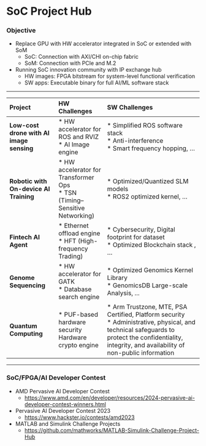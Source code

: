 # SoC Project Hub


### Objective
* Replace GPU with HW accelerator integrated in SoC or extended with SoM
  * SoC: Connection with AXI/CHI on-chip fabric
  * SoM: Connection with PCIe and M.2
* Running SoC innovation community with IP exchange hub
  * HW images: FPGA bitstream for system-level functional verification
  * SW apps: Executable binary for full AI/ML software stack 

---
| Project | HW Challenges | SW Challenges |
|:-|:-|:-|
| **Low-cost drone with AI image sensing** | * HW accelerator for ROS and RVIZ <br> * AI Image engine | * Simplified ROS software stack <br> * Anti-interference <br> * Smart frequency hopping, … |
| **Robotic with On-device AI Training** | * HW accelerator for Transformer Ops <br> * TSN (Timing–Sensitive Networking) | * Optimized/Quantized SLM models <br> * ROS2 optimized kernel, … |
| **Fintech AI Agent** | * Ethernet offload engine <br> * HFT (High-frequency Trading) | * Cybersecurity, Digital footprint for dataset <br> * Optimized Blockchain stack , … |
| **Genome Sequencing** | * HW accelerator for GATK <br> * Database search engine | * Optimized Genomics Kernel Library <br> * GenomicsDB Large-scale Analysis, ... |
| **Quantum Computing** | * PUF-based hardware security <br> Hardware crypto engine | * Arm Trustzone, MTE,  PSA Certified, Platform security <br> * Administrative, physical, and technical safeguards to protect the confidentiality, integrity, and availability of non-public information |


---
### SoC/FPGA/AI Developer Contest

* AMD Pervasive AI Developer Contest
  * https://www.amd.com/en/developer/resources/2024-pervasive-ai-developer-contest-winners.html
* Pervasive AI Developer Contest 2023
  * https://www.hackster.io/contests/amd2023
* MATLAB and Simulink Challenge Projects
  * https://github.com/mathworks/MATLAB-Simulink-Challenge-Project-Hub
